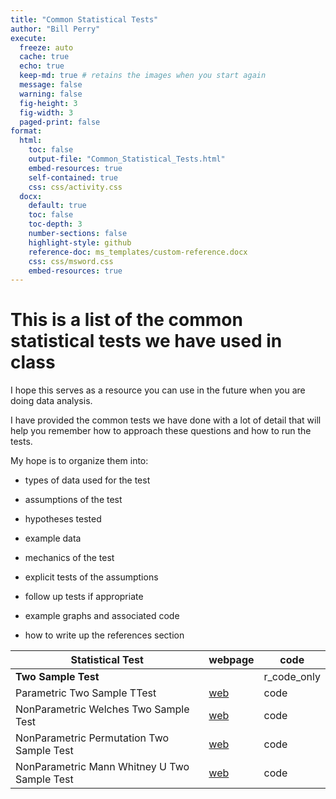 ```yaml
---
title: "Common Statistical Tests"
author: "Bill Perry"
execute:
  freeze: auto
  cache: true
  echo: true
  keep-md: true # retains the images when you start again
  message: false
  warning: false
  fig-height: 3
  fig-width: 3
  paged-print: false
format:
  html:
    toc: false
    output-file: "Common_Statistical_Tests.html"
    embed-resources: true
    self-contained: true
    css: css/activity.css
  docx:
    default: true
    toc: false
    toc-depth: 3
    number-sections: false
    highlight-style: github
    reference-doc: ms_templates/custom-reference.docx
    css: css/msword.css
    embed-resources: true
---
```








# This is a list of the common statistical tests we have used in class

I hope this serves as a resource you can use in the future when you are doing data analysis.

I have provided the common tests we have done with a lot of detail that will help you remember how to approach these questions and how to run the tests.

My hope is to organize them into:

-   types of data used for the test

-   assumptions of the test

-   hypotheses tested

-   example data

-   mechanics of the test

-   explicit tests of the assumptions

-   follow up tests if appropriate

-   example graphs and associated code

-   how to write up the references section

| Statistical Test | webpage | code |
|--------------------------------------|------------|------------|
| **Two Sample Test** |  | r_code_only |
| Parametric Two Sample TTest | [web](test_overviews/01_two_sample_ttest.qmd) | code |
| NonParametric Welches Two Sample Test | [web](test_overviews/02_two_sample_welches_ttest.qmd) | code |
| NonParametric Permutation Two Sample Test | [web](test_overviews/03_two_sample_permutation_test.qmd) | code |
| NonParametric Mann Whitney U Two Sample Test | [web](test_overviews/04_two_sample_mann_whitney_u_test.qmd) | code |
